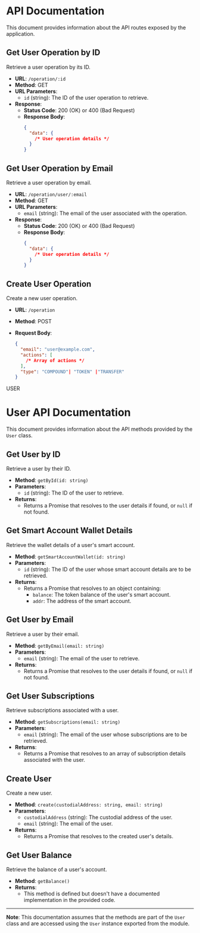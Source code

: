 # API Documentation

This document provides information about the API routes exposed by the application.

## Get User Operation by ID

Retrieve a user operation by its ID.

- **URL**: `/operation/:id`
- **Method**: GET
- **URL Parameters**:
  - `id` (string): The ID of the user operation to retrieve.
- **Response**:
  - **Status Code**: 200 (OK) or 400 (Bad Request)
  - **Response Body**:
    ```json
    {
      "data": {
        /* User operation details */
      }
    }
    ```

## Get User Operation by Email

Retrieve a user operation by email.

- **URL**: `/operation/user/:email`
- **Method**: GET
- **URL Parameters**:
  - `email` (string): The email of the user associated with the operation.
- **Response**:
  - **Status Code**: 200 (OK) or 400 (Bad Request)
  - **Response Body**:
    ```json
    {
      "data": {
        /* User operation details */
      }
    }
    ```

## Create User Operation

Create a new user operation.

- **URL**: `/operation`
- **Method**: POST
- **Request Body**:

  ```json
  {
    "email": "user@example.com",
    "actions": [
      /* Array of actions */
    ],
    "type": "COMPOUND"| "TOKEN" |"TRANSFER"
  }

  ```

USER

# User API Documentation

This document provides information about the API methods provided by the `User` class.

## Get User by ID

Retrieve a user by their ID.

- **Method**: `getById(id: string)`
- **Parameters**:
  - `id` (string): The ID of the user to retrieve.
- **Returns**:
  - Returns a Promise that resolves to the user details if found, or `null` if not found.

## Get Smart Account Wallet Details

Retrieve the wallet details of a user's smart account.

- **Method**: `getSmartAccountWallet(id: string)`
- **Parameters**:
  - `id` (string): The ID of the user whose smart account details are to be retrieved.
- **Returns**:
  - Returns a Promise that resolves to an object containing:
    - `balance`: The token balance of the user's smart account.
    - `addr`: The address of the smart account.

## Get User by Email

Retrieve a user by their email.

- **Method**: `getByEmail(email: string)`
- **Parameters**:
  - `email` (string): The email of the user to retrieve.
- **Returns**:
  - Returns a Promise that resolves to the user details if found, or `null` if not found.

## Get User Subscriptions

Retrieve subscriptions associated with a user.

- **Method**: `getSubscriptions(email: string)`
- **Parameters**:
  - `email` (string): The email of the user whose subscriptions are to be retrieved.
- **Returns**:
  - Returns a Promise that resolves to an array of subscription details associated with the user.

## Create User

Create a new user.

- **Method**: `create(custodialAddress: string, email: string)`
- **Parameters**:
  - `custodialAddress` (string): The custodial address of the user.
  - `email` (string): The email of the user.
- **Returns**:
  - Returns a Promise that resolves to the created user's details.

## Get User Balance

Retrieve the balance of a user's account.

- **Method**: `getBalance()`
- **Returns**:
  - This method is defined but doesn't have a documented implementation in the provided code.

---

**Note**: This documentation assumes that the methods are part of the `User` class and are accessed using the `User` instance exported from the module.
